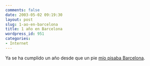 ```yaml
---
comments: false
date: 2003-05-02 09:19:30
layout: post
slug: 1-ao-en-barcelona
title: 1 año en Barcelona
wordpress_id: 951
categories:
- Internet
---
```


Ya se ha cumplido un año desde que un pie [mío pisaba Barcelona](http://www.minid.net/archives/000414.php).




 
